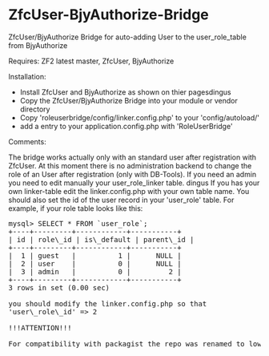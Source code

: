 ZfcUser-BjyAuthorize-Bridge
===========================

ZfcUser/BjyAuthorize Bridge for auto-adding User to the user_role_table from BjyAuthorize

Requires: ZF2 latest master,
          ZfcUser,
          BjyAuthorize

Installation:

- Install ZfcUser and BjyAuthorize as shown on thier pagesdingus
- Copy the ZfcUser/BjyAuthorize Bridge into your module or vendor directory
- Copy 'roleuserbridge/config/linker.config.php' to your 'config/autoload/'
- add a entry to your application.config.php with 'RoleUserBridge'

Comments:

The bridge works actually only with an standard user after registration with ZfcUser.
At this moment there is no administration backend to change the role of an User after 
registration (only with DB-Tools). If you need an admin you need to edit manually your
user_role_linker table.
dingus
If you has your own linker-table edit the linker.config.php with your own table name.
You should also set the id of the user record in your 'user_role' table. For example, if your
role table looks like this:

<pre>
mysql> SELECT * FROM `user_role`;
+----+---------+------------+-----------+
| id | role\_id | is\_default | parent\_id |
+----+---------+------------+-----------+
|  1 | guest   |          1 |      NULL |
|  2 | user    |          0 |      NULL |
|  3 | admin   |          0 |         2 |
+----+---------+------------+-----------+
3 rows in set (0.00 sec)

you should modify the linker.config.php so that
'user\_role\_id' => 2

!!!ATTENTION!!!

For compatibility with packagist the repo was renamed to lowercase characters